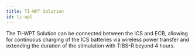 ```yaml
---
title: TI-WPT Solution
id: ti-wpt
---
```


The TI-WPT Solution can be connected between the ICS and ECB, allowing for continuous charging of the ICS batteries via wireless power transfer and extending the duration of the stimulation with TIBS-R beyond 4 hours.
